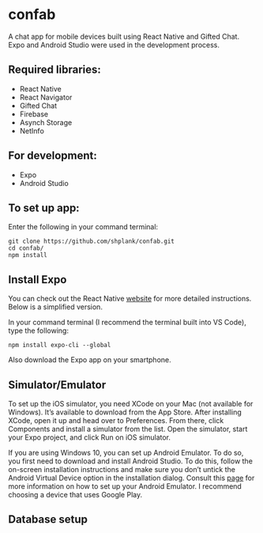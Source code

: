# confab

A chat app for mobile devices built using React Native and Gifted Chat. Expo and Android Studio were used in the development process.

## Required libraries:

- React Native
- React Navigator
- Gifted Chat
- Firebase
- Asynch Storage
- NetInfo

## For development:

- Expo
- Android Studio

## To set up app:

Enter the following in your command terminal:

```console
git clone https://github.com/shplank/confab.git
cd confab/
npm install
```

## Install Expo

You can check out the React Native [website](https://reactnative.dev/docs/environment-setup) for more detailed instructions. Below is a simplified version.

In your command terminal (I recommend the terminal built into VS Code), type the following:

```console
npm install expo-cli --global
```

Also download the Expo app on your smartphone.

## Simulator/Emulator

To set up the iOS simulator, you need XCode on your Mac (not available for Windows). It’s available to download from the App Store. After installing XCode, open it up and head over to Preferences. From there, click Components and install a simulator from the list. Open the simulator, start your Expo project, and click Run on iOS simulator.

If you are using Windows 10, you can set up Android Emulator. To do so, you first need to download and install Android Studio. To do this, follow the on-screen installation instructions and make sure you don’t untick the Android Virtual Device option in the installation dialog. Consult this [page](https://docs.expo.dev/workflow/android-studio-emulator/) for more information on how to set up your Android Emulator. I recommend choosing a device that uses Google Play.

## Database setup
